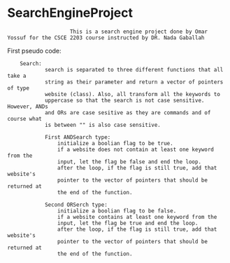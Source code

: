# SearchEngineProject

                        This is a search engine project done by Omar Yossuf for the CSCE 2203 course instructed by DR. Nada Gaballah                        

First pseudo code: 

        Search:
                search is separated to three different functions that all take a 
                string as their parameter and return a vector of pointers of type
                website (class). Also, all transform all the keywords to 
                uppercase so that the search is not case sensitive. However, ANDs 
                and ORs are case sesitive as they are commands and of course what 
                is between "" is also case sensitive.

                First ANDSearch type:
                    initialize a boolian flag to be true.
                    if a website does not contain at least one keyword from the 
                    input, let the flag be false and end the loop.
                    after the loop, if the flag is still true, add that website's 
                    pointer to the vector of pointers that should be returned at 
                    the end of the function.

                Second ORSerch type:
                    initialize a boolian flag to be false. 
                    if a website contains at least one keyword from the 
                    input, let the flag be true and end the loop.
                    after the loop, if the flag is still true, add that website's 
                    pointer to the vector of pointers that should be returned at 
                    the end of the function.